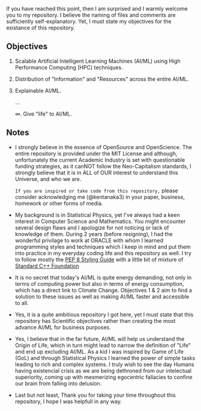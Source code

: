 If you have reached this point, then I am surprised and I warmly welcome you to my repository. I believe the naming of files and comments are sufficiently self-explanatory. Yet, I must state my objectives for the existance of this repository.

## Objectives

1. Scalable Artificial Intelligent Learning Machines (AI/ML) using High Performance Computing (HPC) techniques.
2. Distribution of "Information" and "Resources" across the entire AI/ML.
3. Explainable AI/ML.

    ...
  
    $\infty$. Give "life" to AI/ML.

## Notes

- I strongly believe in the essence of OpenSource and OpenScience. The entire repository is provided under the MIT License and although, unfortunately the current Academic Industry is set with questionable funding strategies, as it canNOT follow the Neo-Capitalism standards, I strongly believe that it is in ALL of OUR interest to understand this Universe, and who we are.

  `If you are inspired or take code from this repository,` please consider acknowledging me (@kentanaka3) in your paper, business, homework or other forms of media.

- My background is in Statistical Physics, yet I've always had a keen interest in Computer Science and Mathematics. You might encounter several design flaws and I apologize for not noticing or lack of knowledge of them. During 2 years (before resigning), I had the wonderful privilage to work at ORACLE with whom I learned programming styles and techniques which I keep in mind and put them into practice in my everyday coding life and this repository as well. I try to follow mostly the [PEP 8 Styling Guide](https://peps.python.org/pep-0008/) with a little bit of mixture of [Standard C++ Foundation](http://isocpp.github.io/CppCoreGuidelines/CppCoreGuidelines)
- It is no secret that today's AI/ML is quite energy demanding, not only in terms of computing power but also in terms of energy consumption, which has a direct link to Climate Change. Objectives 1 & 2 aim to find a solution to these issues as well as making AI/ML faster and accessible to all.
- Yes, it is a quite ambitious repository I got here, yet I must state that this repository has Scientific objectives rather than creating the most advance AI/ML for business purposes.
- Yes, I believe that in the far future, AI/ML will help us understand the Origin of Life, which in turn might lead to narrow the definition of "Life" and end up excluding AI/ML. As a kid I was inspired by Game of Life (GoL) and through Statistical Physics I learned the power of simple tasks leading to rich and complex systems. I truly wish to see the day Humans having existencial crisis as we are being dethroned from our intelectual superiority, coming up with mesmerizing egocentric fallacies to confine our brain from falling into delusion.
- Last but not least, Thank you for taking your time throughout this repository, I hope I was helpfull in any way.
